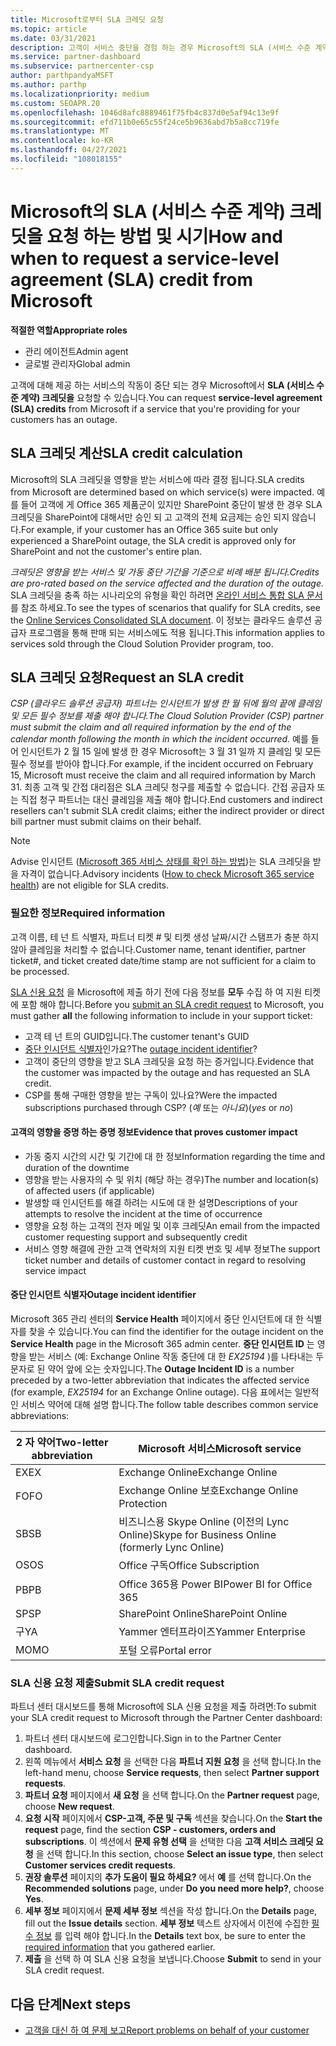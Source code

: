 ```yaml
---
title: Microsoft로부터 SLA 크레딧 요청
ms.topic: article
ms.date: 03/31/2021
description: 고객이 서비스 중단을 경험 하는 경우 Microsoft의 SLA (서비스 수준 계약) 크레딧을 요청 하는 이점, 제한 사항 및 절차를 알아보세요.
ms.service: partner-dashboard
ms.subservice: partnercenter-csp
author: parthpandyaMSFT
ms.author: parthp
ms.localizationpriority: medium
ms.custom: SEOAPR.20
ms.openlocfilehash: 1046d8afc8889461f75fb4c837d0e5af94c13e9f
ms.sourcegitcommit: efd711b0e65c55f24ce5b9636abd7b5a8cc719fe
ms.translationtype: MT
ms.contentlocale: ko-KR
ms.lasthandoff: 04/27/2021
ms.locfileid: "108018155"
---
```

# <a name="how-and-when-to-request-a-service-level-agreement-sla-credit-from-microsoft"></a><span data-ttu-id="3600d-103">Microsoft의 SLA (서비스 수준 계약) 크레딧을 요청 하는 방법 및 시기</span><span class="sxs-lookup"><span data-stu-id="3600d-103">How and when to request a service-level agreement (SLA) credit from Microsoft</span></span>

<span data-ttu-id="3600d-104">**적절한 역할**</span><span class="sxs-lookup"><span data-stu-id="3600d-104">**Appropriate roles**</span></span>

- <span data-ttu-id="3600d-105">관리 에이전트</span><span class="sxs-lookup"><span data-stu-id="3600d-105">Admin agent</span></span>
- <span data-ttu-id="3600d-106">글로벌 관리자</span><span class="sxs-lookup"><span data-stu-id="3600d-106">Global admin</span></span>

<span data-ttu-id="3600d-107">고객에 대해 제공 하는 서비스의 작동이 중단 되는 경우 Microsoft에서 **SLA (서비스 수준 계약) 크레딧을** 요청할 수 있습니다.</span><span class="sxs-lookup"><span data-stu-id="3600d-107">You can request **service-level agreement (SLA) credits** from Microsoft if a service that you're providing for your customers has an outage.</span></span>

## <a name="sla-credit-calculation"></a><span data-ttu-id="3600d-108">SLA 크레딧 계산</span><span class="sxs-lookup"><span data-stu-id="3600d-108">SLA credit calculation</span></span>

<span data-ttu-id="3600d-109">Microsoft의 SLA 크레딧을 영향을 받는 서비스에 따라 결정 됩니다.</span><span class="sxs-lookup"><span data-stu-id="3600d-109">SLA credits from Microsoft are determined based on which service(s) were impacted.</span></span> <span data-ttu-id="3600d-110">예를 들어 고객에 게 Office 365 제품군이 있지만 SharePoint 중단이 발생 한 경우 SLA 크레딧을 SharePoint에 대해서만 승인 되 고 고객의 전체 요금제는 승인 되지 않습니다.</span><span class="sxs-lookup"><span data-stu-id="3600d-110">For example, if your customer has an Office 365 suite but only experienced a SharePoint outage, the SLA credit is approved only for SharePoint and not the customer's entire plan.</span></span>

<span data-ttu-id="3600d-111">*크레딧은 영향을 받는 서비스 및 가동 중단 기간을 기준으로 비례 배분 됩니다.*</span><span class="sxs-lookup"><span data-stu-id="3600d-111">*Credits are pro-rated based on the service affected and the duration of the outage.*</span></span> <span data-ttu-id="3600d-112">SLA 크레딧을 충족 하는 시나리오의 유형을 확인 하려면 [온라인 서비스 통합 SLA 문서](http://www.microsoftvolumelicensing.com/DocumentSearch.aspx?Mode=3&DocumentTypeId=37)를 참조 하세요.</span><span class="sxs-lookup"><span data-stu-id="3600d-112">To see the types of scenarios that qualify for SLA credits, see the [Online Services Consolidated SLA document](http://www.microsoftvolumelicensing.com/DocumentSearch.aspx?Mode=3&DocumentTypeId=37).</span></span> <span data-ttu-id="3600d-113">이 정보는 클라우드 솔루션 공급자 프로그램을 통해 판매 되는 서비스에도 적용 됩니다.</span><span class="sxs-lookup"><span data-stu-id="3600d-113">This information applies to services sold through the Cloud Solution Provider program, too.</span></span>


## <a name="request-an-sla-credit"></a><span data-ttu-id="3600d-114">SLA 크레딧 요청</span><span class="sxs-lookup"><span data-stu-id="3600d-114">Request an SLA credit</span></span>

<span data-ttu-id="3600d-115">*CSP (클라우드 솔루션 공급자) 파트너는 인시던트가 발생 한 월 뒤에 월의 끝에 클레임 및 모든 필수 정보를 제출 해야 합니다.*</span><span class="sxs-lookup"><span data-stu-id="3600d-115">*The Cloud Solution Provider (CSP) partner must submit the claim and all required information by the end of the calendar month following the month in which the incident occurred.*</span></span> <span data-ttu-id="3600d-116">예를 들어 인시던트가 2 월 15 일에 발생 한 경우 Microsoft는 3 월 31 일까 지 클레임 및 모든 필수 정보를 받아야 합니다.</span><span class="sxs-lookup"><span data-stu-id="3600d-116">For example, if the incident occurred on February 15, Microsoft must receive the claim and all required information by March 31.</span></span> <span data-ttu-id="3600d-117">최종 고객 및 간접 대리점은 SLA 크레딧 청구를 제출할 수 없습니다. 간접 공급자 또는 직접 청구 파트너는 대신 클레임을 제출 해야 합니다.</span><span class="sxs-lookup"><span data-stu-id="3600d-117">End customers and indirect resellers can't submit SLA credit claims; either the indirect provider or direct bill partner must submit claims on their behalf.</span></span>

>[!NOTE]
><span data-ttu-id="3600d-118">Advise 인시던트 ([Microsoft 365 서비스 상태를 확인 하는 방법](https://docs.microsoft.com/microsoft-365/enterprise/view-service-health?&preserve-view=trueo365-worldwide#incidents-and-advisories))는 SLA 크레딧을 받을 자격이 없습니다.</span><span class="sxs-lookup"><span data-stu-id="3600d-118">Advisory incidents ([How to check Microsoft 365 service health](https://docs.microsoft.com/microsoft-365/enterprise/view-service-health?&preserve-view=trueo365-worldwide#incidents-and-advisories)) are not eligible for SLA credits.</span></span>

### <a name="required-information"></a><span data-ttu-id="3600d-119">필요한 정보</span><span class="sxs-lookup"><span data-stu-id="3600d-119">Required information</span></span>

<span data-ttu-id="3600d-120">고객 이름, 테 넌 트 식별자, 파트너 티켓 # 및 티켓 생성 날짜/시간 스탬프가 충분 하지 않아 클레임을 처리할 수 없습니다.</span><span class="sxs-lookup"><span data-stu-id="3600d-120">Customer name, tenant identifier, partner ticket#, and ticket created date/time stamp are not sufficient for a claim to be processed.</span></span>

<span data-ttu-id="3600d-121">[SLA 신용 요청](#submit-sla-credit-request) 을 Microsoft에 제출 하기 전에 다음 정보를 **모두** 수집 하 여 지원 티켓에 포함 해야 합니다.</span><span class="sxs-lookup"><span data-stu-id="3600d-121">Before you [submit an SLA credit request](#submit-sla-credit-request) to Microsoft, you must gather **all** the following information to include in your support ticket:</span></span>

- <span data-ttu-id="3600d-122">고객 테 넌 트의 GUID입니다.</span><span class="sxs-lookup"><span data-stu-id="3600d-122">The customer tenant's GUID</span></span>
- <span data-ttu-id="3600d-123">[중단 인시던트 식별자](#outage-incident-identifier)인가요?</span><span class="sxs-lookup"><span data-stu-id="3600d-123">The [outage incident identifier](#outage-incident-identifier)?</span></span>
- <span data-ttu-id="3600d-124">고객이 중단의 영향을 받고 SLA 크레딧을 요청 하는 증거입니다.</span><span class="sxs-lookup"><span data-stu-id="3600d-124">Evidence that the customer was impacted by the outage and has requested an SLA credit.</span></span>
- <span data-ttu-id="3600d-125">CSP를 통해 구매한 영향을 받는 구독이 있나요?</span><span class="sxs-lookup"><span data-stu-id="3600d-125">Were the impacted subscriptions purchased through CSP?</span></span> <span data-ttu-id="3600d-126">(*예* 또는 *아니요*)</span><span class="sxs-lookup"><span data-stu-id="3600d-126">(*yes* or *no*)</span></span>

#### <a name="evidence-that-proves-customer-impact"></a><span data-ttu-id="3600d-127">고객의 영향을 증명 하는 증명 정보</span><span class="sxs-lookup"><span data-stu-id="3600d-127">Evidence that proves customer impact</span></span>

- <span data-ttu-id="3600d-128">가동 중지 시간의 시간 및 기간에 대 한 정보</span><span class="sxs-lookup"><span data-stu-id="3600d-128">Information regarding the time and duration of the downtime</span></span>
- <span data-ttu-id="3600d-129">영향을 받는 사용자의 수 및 위치 (해당 하는 경우)</span><span class="sxs-lookup"><span data-stu-id="3600d-129">The number and location(s) of affected users (if applicable)</span></span>
- <span data-ttu-id="3600d-130">발생할 때 인시던트를 해결 하려는 시도에 대 한 설명</span><span class="sxs-lookup"><span data-stu-id="3600d-130">Descriptions of your attempts to resolve the incident at the time of occurrence</span></span>
- <span data-ttu-id="3600d-131">영향을 요청 하는 고객의 전자 메일 및 이후 크레딧</span><span class="sxs-lookup"><span data-stu-id="3600d-131">An email from the impacted customer requesting support and subsequently credit</span></span>
- <span data-ttu-id="3600d-132">서비스 영향 해결에 관한 고객 연락처의 지원 티켓 번호 및 세부 정보</span><span class="sxs-lookup"><span data-stu-id="3600d-132">The support ticket number and details of customer contact in regard to resolving service impact</span></span>


#### <a name="outage-incident-identifier"></a><span data-ttu-id="3600d-133">중단 인시던트 식별자</span><span class="sxs-lookup"><span data-stu-id="3600d-133">Outage incident identifier</span></span>

<span data-ttu-id="3600d-134">Microsoft 365 관리 센터의 **Service Health** 페이지에서 중단 인시던트에 대 한 식별자를 찾을 수 있습니다.</span><span class="sxs-lookup"><span data-stu-id="3600d-134">You can find the identifier for the outage incident on the **Service Health** page in the Microsoft 365 admin center.</span></span> <span data-ttu-id="3600d-135">**중단 인시던트 ID** 는 영향을 받는 서비스 (예: Exchange Online 작동 중단에 대 한 *EX25194* )를 나타내는 두 문자로 된 약어 앞에 오는 숫자입니다.</span><span class="sxs-lookup"><span data-stu-id="3600d-135">The **Outage Incident ID** is a number preceded by a two-letter abbreviation that indicates the affected service (for example, *EX25194* for an Exchange Online outage).</span></span> <span data-ttu-id="3600d-136">다음 표에서는 일반적인 서비스 약어에 대해 설명 합니다.</span><span class="sxs-lookup"><span data-stu-id="3600d-136">The follow table describes common service abbreviations:</span></span>

| <span data-ttu-id="3600d-137">2 자 약어</span><span class="sxs-lookup"><span data-stu-id="3600d-137">Two-letter abbreviation</span></span> | <span data-ttu-id="3600d-138">Microsoft 서비스</span><span class="sxs-lookup"><span data-stu-id="3600d-138">Microsoft service</span></span> |
| ----------------------- | ----------------- |
| <span data-ttu-id="3600d-139">EX</span><span class="sxs-lookup"><span data-stu-id="3600d-139">EX</span></span> | <span data-ttu-id="3600d-140">Exchange Online</span><span class="sxs-lookup"><span data-stu-id="3600d-140">Exchange Online</span></span> |
| <span data-ttu-id="3600d-141">FO</span><span class="sxs-lookup"><span data-stu-id="3600d-141">FO</span></span> | <span data-ttu-id="3600d-142">Exchange Online 보호</span><span class="sxs-lookup"><span data-stu-id="3600d-142">Exchange Online Protection</span></span> |
| <span data-ttu-id="3600d-143">SB</span><span class="sxs-lookup"><span data-stu-id="3600d-143">SB</span></span> | <span data-ttu-id="3600d-144">비즈니스용 Skype Online (이전의 Lync Online)</span><span class="sxs-lookup"><span data-stu-id="3600d-144">Skype for Business Online (formerly Lync Online)</span></span> |
| <span data-ttu-id="3600d-145">OS</span><span class="sxs-lookup"><span data-stu-id="3600d-145">OS</span></span> | <span data-ttu-id="3600d-146">Office 구독</span><span class="sxs-lookup"><span data-stu-id="3600d-146">Office Subscription</span></span> |
| <span data-ttu-id="3600d-147">PB</span><span class="sxs-lookup"><span data-stu-id="3600d-147">PB</span></span> | <span data-ttu-id="3600d-148">Office 365용 Power BI</span><span class="sxs-lookup"><span data-stu-id="3600d-148">Power BI for Office 365</span></span> |
| <span data-ttu-id="3600d-149">SP</span><span class="sxs-lookup"><span data-stu-id="3600d-149">SP</span></span> | <span data-ttu-id="3600d-150">SharePoint Online</span><span class="sxs-lookup"><span data-stu-id="3600d-150">SharePoint Online</span></span> |
| <span data-ttu-id="3600d-151">구</span><span class="sxs-lookup"><span data-stu-id="3600d-151">YA</span></span> | <span data-ttu-id="3600d-152">Yammer 엔터프라이즈</span><span class="sxs-lookup"><span data-stu-id="3600d-152">Yammer Enterprise</span></span> |
| <span data-ttu-id="3600d-153">MO</span><span class="sxs-lookup"><span data-stu-id="3600d-153">MO</span></span> | <span data-ttu-id="3600d-154">포털 오류</span><span class="sxs-lookup"><span data-stu-id="3600d-154">Portal error</span></span> |

### <a name="submit-sla-credit-request"></a><span data-ttu-id="3600d-155">SLA 신용 요청 제출</span><span class="sxs-lookup"><span data-stu-id="3600d-155">Submit SLA credit request</span></span>

<span data-ttu-id="3600d-156">파트너 센터 대시보드를 통해 Microsoft에 SLA 신용 요청을 제출 하려면:</span><span class="sxs-lookup"><span data-stu-id="3600d-156">To submit your SLA credit request to Microsoft through the Partner Center dashboard:</span></span>

1. <span data-ttu-id="3600d-157">파트너 센터 대시보드에 로그인합니다.</span><span class="sxs-lookup"><span data-stu-id="3600d-157">Sign in to the Partner Center dashboard.</span></span>
2. <span data-ttu-id="3600d-158">왼쪽 메뉴에서 **서비스 요청** 을 선택한 다음 **파트너 지원 요청** 을 선택 합니다.</span><span class="sxs-lookup"><span data-stu-id="3600d-158">In the left-hand menu, choose **Service requests**, then select **Partner support requests**.</span></span>
3. <span data-ttu-id="3600d-159">**파트너 요청** 페이지에서 **새 요청** 을 선택 합니다.</span><span class="sxs-lookup"><span data-stu-id="3600d-159">On the **Partner request** page, choose **New request**.</span></span>
4. <span data-ttu-id="3600d-160">**요청 시작** 페이지에서 **CSP-고객, 주문 및 구독** 섹션을 찾습니다.</span><span class="sxs-lookup"><span data-stu-id="3600d-160">On the **Start the request** page, find the section **CSP - customers, orders and subscriptions**.</span></span> <span data-ttu-id="3600d-161">이 섹션에서 **문제 유형 선택** 을 선택한 다음 **고객 서비스 크레딧 요청** 을 선택 합니다.</span><span class="sxs-lookup"><span data-stu-id="3600d-161">In this section, choose **Select an issue type**, then select **Customer services credit requests**.</span></span>
5. <span data-ttu-id="3600d-162">**권장 솔루션** 페이지의 **추가 도움이 필요 하세요?** 에서 **예** 를 선택 합니다.</span><span class="sxs-lookup"><span data-stu-id="3600d-162">On the **Recommended solutions** page, under **Do you need more help?**, choose **Yes**.</span></span>
6. <span data-ttu-id="3600d-163">**세부 정보** 페이지에서 **문제 세부 정보** 섹션을 작성 합니다.</span><span class="sxs-lookup"><span data-stu-id="3600d-163">On the **Details** page, fill out the **Issue details** section.</span></span> <span data-ttu-id="3600d-164">**세부 정보** 텍스트 상자에서 이전에 수집한 [필수 정보](#required-information) 를 입력 해야 합니다.</span><span class="sxs-lookup"><span data-stu-id="3600d-164">In the **Details** text box, be sure to enter the [required information](#required-information) that you gathered earlier.</span></span>
7. <span data-ttu-id="3600d-165">**제출** 을 선택 하 여 SLA 신용 요청을 보냅니다.</span><span class="sxs-lookup"><span data-stu-id="3600d-165">Choose **Submit** to send in your SLA credit request.</span></span>

## <a name="next-steps"></a><span data-ttu-id="3600d-166">다음 단계</span><span class="sxs-lookup"><span data-stu-id="3600d-166">Next steps</span></span>

- [<span data-ttu-id="3600d-167">고객을 대신 하 여 문제 보고</span><span class="sxs-lookup"><span data-stu-id="3600d-167">Report problems on behalf of your customer</span></span>](report-problems-on-behalf-of-a-customer.md)
